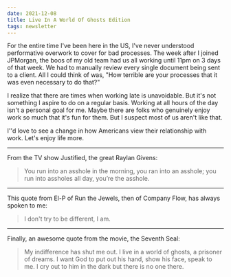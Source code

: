 ```yaml
---
date: 2021-12-08
title: Live In A World Of Ghosts Edition
tags: newsletter
---
```






For the entire time I've been here in the US, I've never understood performative overwork to cover for bad processes. The week after I joined JPMorgan, the boos of my old team had us all working until 11pm on 3 days of that week. We had to manually review every single document being sent to a client. All I could think of was, "How terrible are your processes that it was even necessary to do that?" 

I realize that there are times when working late is unavoidable. But it's not something I aspire to do on a regular basis. Working at all hours of the day isn't a personal goal for me. Maybe there are folks who genuinely enjoy work so much that it's fun for them. But I suspect most of us aren't like that. 

I''d love to see a change in how Americans view their relationship with work. Let's enjoy life more.

***

From the TV show Justified, the great Raylan Givens:

> You run into an asshole in the morning, you ran into an asshole; you run into assholes all day, you’re the asshole.

***

This quote from El-P of Run the Jewels, then of Company Flow, has always spoken to me:

> I don't try to be different, I am.

***

Finally, an awesome quote from the movie, the Seventh Seal:

> My indifference has shut me out. I live in a world of ghosts, a prisoner of dreams. I want God to put out his hand, show his face, speak to me. I cry out to him in the dark but there is no one there.
